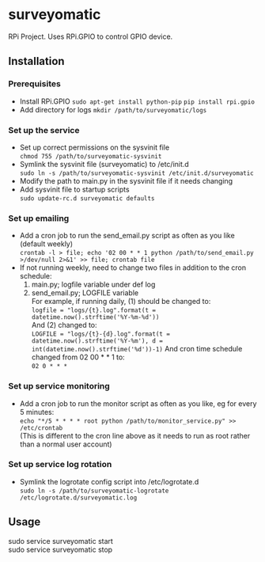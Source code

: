 surveyomatic
============

RPi Project.  Uses RPi.GPIO to control GPIO device.


Installation
------------
### Prerequisites ###
- Install RPi.GPIO
  `sudo apt-get install python-pip`
  `pip install rpi.gpio`
- Add directory for logs
  `mkdir /path/to/surveyomatic/logs`

### Set up the service ###
- Set up correct permissions on the sysvinit file  
  `chmod 755 /path/to/surveyomatic-sysvinit`
- Symlink the sysvinit file (surveyomatic) to /etc/init.d  
  `sudo ln -s /path/to/surveyomatic-sysvinit /etc/init.d/surveyomatic`
- Modify the path to main.py in the sysvinit file if it needs changing
- Add sysvinit file to startup scripts  
   `sudo update-rc.d surveyomatic defaults`

### Set up emailing ###
- Add a cron job to run the send_email.py script as often as you like (default weekly)  
  `crontab -l > file; echo '02 00 * * 1 python /path/to/send_email.py >/dev/null 2>&1' >> file; crontab file`
- If not running weekly, need to change two files in addition to the cron schedule:
    1. main.py; logfile variable under def log
    2. send_email.py; LOGFILE variable  
  For example, if running daily, (1) should be changed to:  
    `logfile = "logs/{t}.log".format(t = datetime.now().strftime('%Y-%m-%d'))`  
  And (2) changed to:  
    `LOGFILE = "logs/{t}-{d}.log".format(t = datetime.now().strftime('%Y-%m'), d = int(datetime.now().strftime('%d'))-1)`
  And cron time schedule changed from 02 00 * * 1 to:  
    `02 0 * * *`
    
### Set up service monitoring ###
- Add a cron job to run the monitor script as often as you like, eg for every 5 minutes:  
  `echo "*/5 * * * * root python /path/to/monitor_service.py" >> /etc/crontab`  
(This is different to the cron line above as it needs to run as root rather than a normal user account)

### Set up service log rotation ###
- Symlink the logrotate config script into /etc/logrotate.d  
  `sudo ln -s /path/to/surveyomatic-logrotate /etc/logrotate.d/surveyomatic.log`


Usage
-----
sudo service surveyomatic start  
sudo service surveyomatic stop

